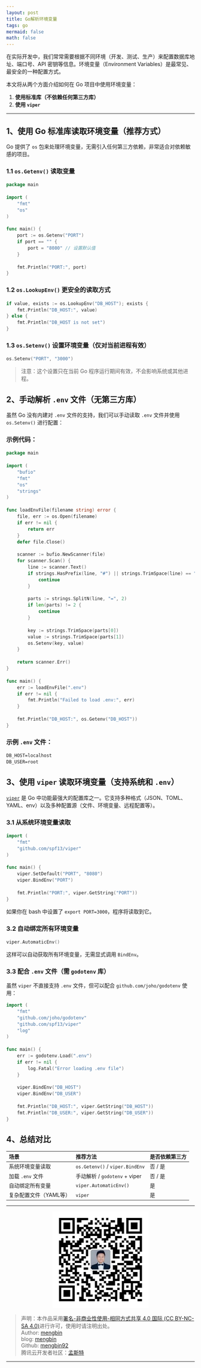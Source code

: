 ```yaml
---
layout: post
title: Go解析环境变量
tags: go
mermaid: false
math: false
---
```


在实际开发中，我们常常需要根据不同环境（开发、测试、生产）来配置数据库地址、端口号、API 密钥等信息。环境变量（Environment Variables）是最常见、最安全的一种配置方式。

本文将从两个方面介绍如何在 Go 项目中使用环境变量：

1. **使用标准库（不依赖任何第三方库）**
2. **使用 `viper`**

---

## 1、使用 Go 标准库读取环境变量（推荐方式）

Go 提供了 `os` 包来处理环境变量，无需引入任何第三方依赖，非常适合对依赖敏感的项目。

### 1.1 `os.Getenv()` 读取变量

```go
package main

import (
    "fmt"
    "os"
)

func main() {
    port := os.Getenv("PORT")
    if port == "" {
        port = "8080" // 设置默认值
    }

    fmt.Println("PORT:", port)
}
```

### 1.2 `os.LookupEnv()` 更安全的读取方式

```go
if value, exists := os.LookupEnv("DB_HOST"); exists {
    fmt.Println("DB_HOST:", value)
} else {
    fmt.Println("DB_HOST is not set")
}
```

### 1.3 `os.Setenv()` 设置环境变量（仅对当前进程有效）

```go
os.Setenv("PORT", "3000")
```

> 注意：这个设置只在当前 Go 程序运行期间有效，不会影响系统或其他进程。


## 2、手动解析 `.env` 文件（无第三方库）

虽然 Go 没有内建对 `.env` 文件的支持，我们可以手动读取 `.env` 文件并使用 `os.Setenv()` 进行配置：

### 示例代码：

```go
package main

import (
    "bufio"
    "fmt"
    "os"
    "strings"
)

func loadEnvFile(filename string) error {
    file, err := os.Open(filename)
    if err != nil {
        return err
    }
    defer file.Close()

    scanner := bufio.NewScanner(file)
    for scanner.Scan() {
        line := scanner.Text()
        if strings.HasPrefix(line, "#") || strings.TrimSpace(line) == "" {
            continue
        }

        parts := strings.SplitN(line, "=", 2)
        if len(parts) != 2 {
            continue
        }

        key := strings.TrimSpace(parts[0])
        value := strings.TrimSpace(parts[1])
        os.Setenv(key, value)
    }

    return scanner.Err()
}

func main() {
    err := loadEnvFile(".env")
    if err != nil {
        fmt.Println("Failed to load .env:", err)
    }

    fmt.Println("DB_HOST:", os.Getenv("DB_HOST"))
}
```

### 示例 `.env` 文件：

```txt
DB_HOST=localhost
DB_USER=root
```

## 3、使用 `viper` 读取环境变量（支持系统和 `.env`）

[`viper`](https://github.com/spf13/viper) 是 Go 中功能最强大的配置库之一。它支持多种格式（JSON、TOML、YAML、env）以及多种配置源（文件、环境变量、远程配置等）。

### 3.1 从系统环境变量读取

```go
import (
    "fmt"
    "github.com/spf13/viper"
)

func main() {
    viper.SetDefault("PORT", "8080")
    viper.BindEnv("PORT")

    fmt.Println("PORT:", viper.GetString("PORT"))
}
```

如果你在 bash 中设置了 `export PORT=3000`，程序将读取到它。

### 3.2 自动绑定所有环境变量

```go
viper.AutomaticEnv()
```

这样可以自动获取所有环境变量，无需显式调用 `BindEnv`。

### 3.3 配合 `.env` 文件（需 `godotenv` 库）

虽然 `viper` 不直接支持 `.env` 文件，但可以配合 `github.com/joho/godotenv` 使用：

```go
import (
    "fmt"
    "github.com/joho/godotenv"
    "github.com/spf13/viper"
    "log"
)

func main() {
    err := godotenv.Load(".env")
    if err != nil {
        log.Fatal("Error loading .env file")
    }

    viper.BindEnv("DB_HOST")
    viper.BindEnv("DB_USER")

    fmt.Println("DB_HOST:", viper.GetString("DB_HOST"))
    fmt.Println("DB_USER:", viper.GetString("DB_USER"))
}
```

## 4、总结对比

| 场景                   | 推荐方法                        | 是否依赖第三方 |
| :--------------------- | :------------------------------ | :------------- |
| 系统环境变量读取       | `os.Getenv()` / `viper.BindEnv` | 否 / 是        |
| 加载 `.env` 文件       | 手动解析 / `godotenv` + viper   | 否 / 是        |
| 自动绑定所有变量       | `viper.AutomaticEnv()`          | 是             |
| 复杂配置文件（YAML等） | `viper`                         | 是             |

---

<div align="center">
  <img src="../img/qrcode_wechat.jpg" alt="孟斯特">
</div>

> 声明：本作品采用[署名-非商业性使用-相同方式共享 4.0 国际 (CC BY-NC-SA 4.0)](https://creativecommons.org/licenses/by-nc-sa/4.0/deed.zh)进行许可，使用时请注明出处。  
> Author: [mengbin](mengbin1992@outlook.com)  
> blog: [mengbin](https://mengbin.top)  
> Github: [mengbin92](https://mengbin92.github.io/)  
> 腾讯云开发者社区：[孟斯特](https://cloud.tencent.com/developer/user/6649301)  
---